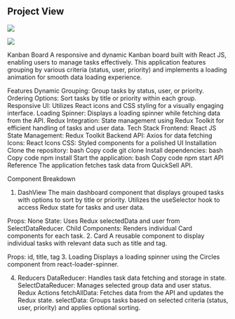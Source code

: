 ## Project View

<kbd>![](https://res.cloudinary.com/anshumxn09/image/upload/v1692799526/test/quickSell2_pjyru9.png)</kbd>

<kbd>![](https://res.cloudinary.com/anshumxn09/image/upload/v1692799514/test/quickSell_nycbcs.png)</kbd>

Kanban Board
A responsive and dynamic Kanban board built with React JS, enabling users to manage tasks effectively. This application features grouping by various criteria (status, user, priority) and implements a loading animation for smooth data loading experience.

Features
Dynamic Grouping: Group tasks by status, user, or priority.
Ordering Options: Sort tasks by title or priority within each group.
Responsive UI: Utilizes React icons and CSS styling for a visually engaging interface.
Loading Spinner: Displays a loading spinner while fetching data from the API.
Redux Integration: State management using Redux Toolkit for efficient handling of tasks and user data.
Tech Stack
Frontend: React JS
State Management: Redux Toolkit
Backend API: Axios for data fetching
Icons: React Icons
CSS: Styled components for a polished UI
Installation
Clone the repository:
bash
Copy code
git clone <repo-url>
Install dependencies:
bash
Copy code
npm install
Start the application:
bash
Copy code
npm start
API Reference
The application fetches task data from QuickSell API.

Component Breakdown
1. DashView
The main dashboard component that displays grouped tasks with options to sort by title or priority. Utilizes the useSelector hook to access Redux state for tasks and user data.

Props: None
State: Uses Redux selectedData and user from SelectDataReducer.
Child Components: Renders individual Card components for each task.
2. Card
A reusable component to display individual tasks with relevant data such as title and tag.

Props: id, title, tag
3. Loading
Displays a loading spinner using the Circles component from react-loader-spinner.

4. Reducers
DataReducer: Handles task data fetching and storage in state.
SelectDataReducer: Manages selected group data and user status.
Redux Actions
fetchAllData: Fetches data from the API and updates the Redux state.
selectData: Groups tasks based on selected criteria (status, user, priority) and applies optional sorting.
